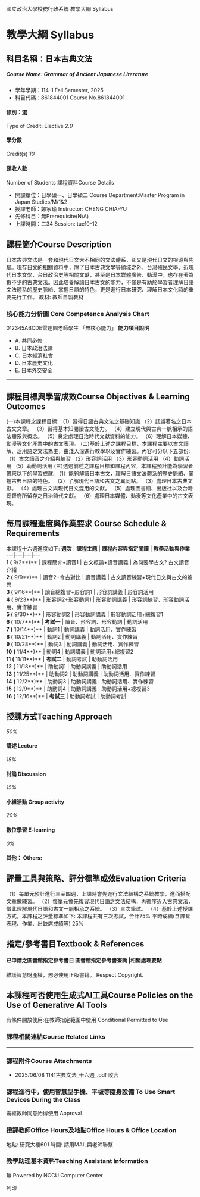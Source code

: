 國立政治大學校務行政系統 教學大綱 Syllabus
# 教學大綱 Syllabus
##  科目名稱：日本古典文法
#####  Course Name: Grammar of Ancient Japanese Literature
  * 學年學期：114-1 Fall Semester, 2025 
  * 科目代碼：861844001 Course No.861844001


#### 修別：選
Type of Credit: Elective 
_2.0_
#### 學分數
Credit(s)
_10_
#### 預收人數
Number of Students
課程資料Course Details
  * 開課單位：日學碩一、日學碩二 Course Department:Master Program in Japan Studies/M/1&2 
  * 授課老師：鄭家瑜 Instructor: CHENG CHIA-YU 
  * 先修科目：無Prerequisite(N/A)
  * 上課時間：二34 Session: tue10-12 


##  課程簡介Course Description
日本古典文法是一套和現代日文大不相同的文法體系，卻又是現代日文的根源與先驅。現存日文的相關資料中，除了日本古典文學等領域之外，台灣殖民文學、近現代日本文學、台日政治史等相關文獻，甚至是日本媒體廣告、動漫中，也存在著為數不少的古典文法。因此培養解讀日本古文的能力，不僅是有助於學習者理解日語文法體系的歷史脈絡、掌握日語的特色，更是進行日本研究、理解日本文化時的重要先行工作。
教材: 教師自製教材
###  核心能力分析圖 Core Competence Analysis Chart
012345ABCDE雷達圖老師學生
「無核心能力」 
**能力項目說明**
  * A. 共同必修
  * B. 日本政治法律
  * C. 日本經濟社會
  * D. 日本歷史文化
  * E. 日本外交安全


* * *
##  課程目標與學習成效Course Objectives & Learning Outcomes 
(一)本課程之課程目標:
（1）習得日語古典文法之基礎知識
（2）認識著名之日本古文文章。
（3）習得基本知閱讀古文能力。
（4）建立現代與古典一脈相承的語法體系與概念。
（5）奠定處理日治時代文獻資料的能力。
（6）理解日本媒體、動漫等文化產業中的古文表現。
(二)基於上述之課程目標，本課程主要以古文讀解、活用語之文法為主，由淺入深進行教學以及實作練習。內容可分以下五部份:
（1）古文讀音之介紹與練習
（2）形容詞活用
（3）形容動詞活用
（4）動詞活用
（5）助動詞活用
(三)透過前述之課程目標和課程內容，本課程預計能為學習者帶來以下的學習成就:
（1）能夠解讀日本古文，理解日語文法體系的歷史脈絡、掌握古典日語的特色。
（2）了解現代日語和古文之異同點。
（3）處理日本古典文獻。
（4）處理古文與現代日文混用的文獻。
（5）處理圖書館、出版社以及台灣總督府所留存之日治時代文獻。
（6）處理日本媒體、動漫等文化產業中的古文表現。
##  每周課程進度與作業要求 Course Schedule & Requirements
本課程十六週進度如下:
**週次** |  **課程主題** |  **課程內容與指定閱讀** |  **教學活動與作業**  
---|---|---|---  
**1** **(** 9/2**)** |  課程簡介+讀音1 |  古文概論+讀音講義 |  為何要學古文? 古文讀音介紹  
**2** **(** 9/9**)** |  讀音2+今古對比 |  讀音講義 |  古文讀音練習+現代日文與古文的差異  
**3** **(** 9/16**)** |  讀音總複習+形容詞1 |  形容詞講義 |  形容詞活用  
**4** **(** 9/23**)** |  形容詞2+形容動詞1 |  形容動詞講義 |  形容詞練習、形容動詞活用、實作練習  
**5** **(** 9/30**)** |  形容動詞2 |  形容動詞講義 |  形容動詞活用+總複習1  
**6** **(** 10/7**)** |  **考試一** |  讀音、形容詞、形容動詞 |  動詞活用  
**7** **(** 10/14**)** |  動詞1 |  動詞講義 |  動詞活用、實作練習  
**8** **(** 10/21**)** |  動詞2 |  動詞講義 |  動詞活用、實作練習  
**9** **(** 10/28**)** |  動詞3 |  動詞講義 |  動詞活用、實作練習  
**10** **(** 11/4**)** |  動詞4 |  動詞講義 |  動詞活用+總複習2  
**11** **(** 11/11**)** |  **考試二** |  動詞考試 |  助動詞活用  
**12** **(** 11/18**)** |  助動詞1 |  助動詞講義 |  助動詞活用  
**13** **(** 11/25**)** |  助動詞2 |  助動詞講義 |  助動詞活用、實作練習  
**14** **(** 12/2**)** |  助動詞3 |  助動詞講義 |  助動詞活用、實作練習  
**15** **(** 12/9**)** |  助動詞4 |  助動詞講義 |  助動詞活用+總複習3  
**16** **(** 12/16**)** |  **考試三** |  助動詞考試 |  助動詞考試  
##  授課方式Teaching Approach
_50%_
####  講述 Lecture
_15%_
####  討論 Discussion
_15%_
####  小組活動 Group activity
_20%_
####  數位學習 E-learning
_0%_
####  其他： Others:
##  評量工具與策略、評分標準成效Evaluation Criteria
（1）每單元預計進行三至四週，上課時會先進行文法結構之系統教學，進而搭配文章做練習。
（2）每單元會先複習現代日語之文法結構，再循序近入古典文法，借此理解現代日語和古文一脈相承之系統。
（3）三次筆試。
（4）基於上述授課方式，本課程之評量標準如下:
本課程共有三次考試，合計75%
平時成績(含課堂表現、作業、出缺席成績等) 25%
##  指定/參考書目Textbook & References
####  已申請之圖書館指定參考書目  圖書館指定參考書查詢 |相關處理要點
維護智慧財產權，務必使用正版書籍。 Respect Copyright.
##  本課程可否使用生成式AI工具Course Policies on the Use of Generative AI Tools
有條件開放使用:在教師指定範圍中使用 Conditional Permitted to Use 
###  課程相關連結Course Related Links
* * *
###  課程附件Course Attachments
  * 2025/06/08 1141古典文法_十六週_.pdf  收合 


###  課程進行中，使用智慧型手機、平板等隨身設備 To Use Smart Devices During the Class
需經教師同意始得使用  Approval
###  授課教師Office Hours及地點Office Hours & Office Location
地點: 研究大樓601
時間: 請用MAIL與老師聯繫
###  教學助理基本資料Teaching Assistant Information
無
Powered by NCCU Computer Center
  
列印
